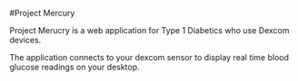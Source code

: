 #Project Mercury

Project Merucry is a web application for Type 1 Diabetics who use Dexcom devices.

The application connects to your dexcom sensor to display real time blood glucose readings on your desktop.
